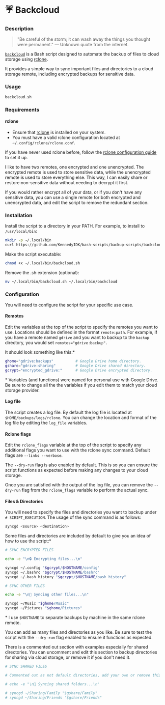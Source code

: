 # ☔ Backcloud

### Description

> "Be careful of the storm; it can wash away the things you thought were permanent." — Unknown quote from the internet.

[`backcloud`](backcloud.sh) is a Bash script designed to automate the backup of files to cloud storage using [rclone](https://rclone.org/). 

It provides a simple way to sync important files and directories to a cloud storage remote, including encrypted backups for sensitive data.

### Usage
```sh
backcloud.sh
```

### Requirements

#### rclone
- Ensure that [rclone](https://rclone.org/downloads/) is installed on your system.
- You must have a valid rclone configuration located at `~/.config/rclone/rclone.conf`.

If you have never used rclone before, follow the [rclone configuration guide](https://rclone.org/docs/#configuration) to set it up. 

I like to have two remotes, one encrypted and one unencrypted. The encrypted remote is used to store sensitive data, while the unencrypted remote is used to store everything else. This way, I can easily share or restore non-sensitive data without needing to decrypt it first.

If you would rather encrypt all of your data, or if you don't have any sensitive data, you can use a single remote for both encrypted and unencrypted data, and edit the script to remove the redundant section.

### Installation

Install the script to a directory in your PATH. For example, to install to `/usr/local/bin`:
```sh
mkdir -p ~/.local/bin
curl https://github.com/KennedyIDK/bash-scripts/backup-scripts/backcloud/backloud.sh -o ~/.local/bin/backcloud.sh
```

Make the script executable:
```sh
chmod +x ~/.local/bin/backcloud.sh
```

Remove the .sh extension (optional):
```sh
mv ~/.local/bin/backcloud.sh ~/.local/bin/backcloud
```

### Configuration

You will need to configure the script for your specific use case.

#### Remotes 
Edit the variables at the top of the script to specify the remotes you want to use. Locations should be defined in the format `remote:path`. For example, if you have a remote named `gdrive` and you want to backup to the `backup` directory, you would set `remotes="gdrive:backup"`. 

It should look something like this:*
```sh
ghome="gdrive:backups"          # Google Drive home directory.
gshare="gdrive:sharing"         # Google Drive shared directory.
gcrypt="encrypted_gdrive:"      # Google Drive encrypted directory.
```
\* Variables (and functions) were named for personal use with Google Drive. Be sure to change all the the variables if you edit them to match your cloud storage provider.

#### Log file
The script creates a log file. By default the log file is located at `$HOME/backups/logs/rclone`. You can change the location and format of the log file by editing the `log_file` variables.

#### Rclone flags
Edit the `rclone_flags` variable at the top of the script to specify any additional flags you want to use with the rclone sync command. Default flags are `--links --verbose`. 

The `--dry-run` flag is also enabled by default. This is so you can ensure the script functions as expected before making any changes to your cloud storage. 

Once you are satisfied with the output of the log file, you can remove the `--dry-run` flag from the `rclone_flags` variable to perform the actual sync.

#### Files & Directories
You will need to specify the files and directories you want to backup under `# SCRIPT_EXECUTION`. The usage of the sync command is as follows:
```sh
syncgd <source> <destination>
```

Some files and directories are included by default to give you an idea of how to use the script:*
```sh
# SYNC ENCRYPTED FILES

echo -e "\n🔒 Encrypting files...\n"

syncgd ~/.config "$gcrypt/$HOSTNAME/config"
syncgd ~/.bashrc "$gcrypt/$HOSTNAME/bashrc"
syncgd ~/.bash_history "$gcrypt/$HOSTNAME/bash_history"

# SYNC OTHER FILES

echo -e "\n📁 Syncing other files...\n"

syncgd ~/Music "$ghome/Music"
syncgd ~/Pictures "$ghome/Pictures"
```
\* I use `$HOSTNAME` to separate backups by machine in the same rclone remote.

You can add as many files and directories as you like. Be sure to test the script with the `--dry-run` flag enabled to ensure it functions as expected.

There is a commented out section with examples especially for shared directories. You can uncomment and edit this section to backup directories for sharing via cloud storage, or remove it if you don't need it.
```sh
# SYNC SHARED FILES

# Commented out as not default directories, add your own or remove this section of the script.

# echo -e "\n👥 Syncing shared folders...\n"

# syncgd ~/Sharing/Family "$gshare/Family"
# syncgd ~/Sharing/Friends "$gshare/Friends"
```

